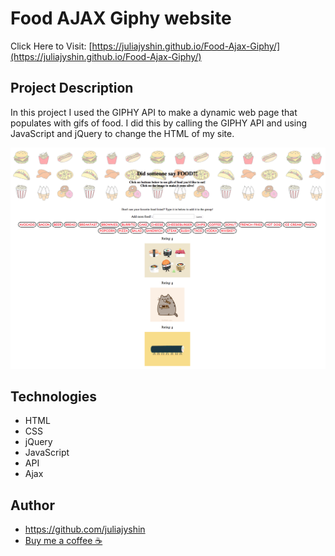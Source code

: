 # Food AJAX Giphy website

Click Here to Visit: [https://juliajyshin.github.io/Food-Ajax-Giphy/](https://juliajyshin.github.io/Food-Ajax-Giphy/)

## Project Description

In this project I used the GIPHY API to make a dynamic web page that populates with gifs of food. I did this by calling the GIPHY API and using JavaScript and jQuery to change the HTML of my site. 

![An image of the website](assets/images/giphy-app.png)

## Technologies

* HTML
* CSS
* jQuery
* JavaScript
* API 
* Ajax

## Author
* https://github.com/juliajyshin
* [Buy me a coffee ☕️](https://ko-fi.com/juliajverie)
